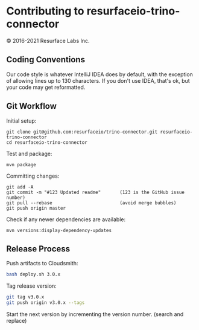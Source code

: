 # Contributing to resurfaceio-trino-connector
&copy; 2016-2021 Resurface Labs Inc.

## Coding Conventions

Our code style is whatever IntelliJ IDEA does by default, with the exception of allowing lines up to 130 characters.
If you don't use IDEA, that's ok, but your code may get reformatted.

## Git Workflow

Initial setup:

```
git clone git@github.com:resurfaceio/trino-connector.git resurfaceio-trino-connector
cd resurfaceio-trino-connector
```

Test and package:

```
mvn package
```

Committing changes:

```
git add -A
git commit -m "#123 Updated readme"       (123 is the GitHub issue number)
git pull --rebase                         (avoid merge bubbles)
git push origin master
```

Check if any newer dependencies are available:

```
mvn versions:display-dependency-updates
```

## Release Process

Push artifacts to Cloudsmith:

```bash
bash deploy.sh 3.0.x
```

Tag release version:

```bash
git tag v3.0.x
git push origin v3.0.x --tags
```

Start the next version by incrementing the version number. (search and replace)
